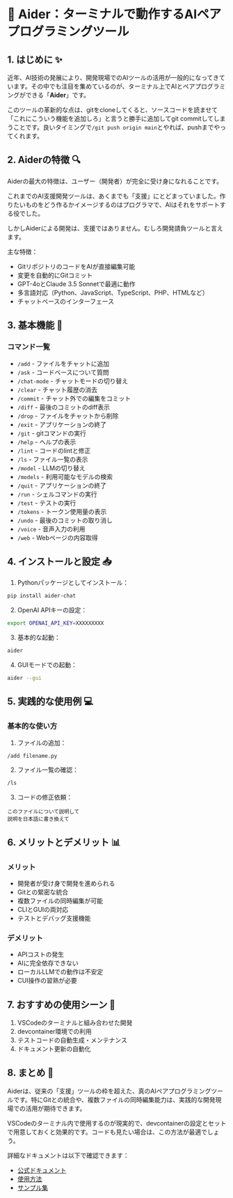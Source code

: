 # 🤖 Aider：ターミナルで動作するAIペアプログラミングツール

## 1. はじめに ✨

近年、AI技術の発展により、開発現場でのAIツールの活用が一般的になってきています。その中でも注目を集めているのが、ターミナル上でAIとペアプログラミングができる「**Aider**」です。

このツールの革新的な点は、gitをcloneしてくると、ソースコードを読ませて「これにこういう機能を追加しろ」と言うと勝手に追加してgit commitしてしまうことです。良いタイミングで`/git push origin main`とやれば、pushまでやってくれます。

## 2. Aiderの特徴 🔍

Aiderの最大の特徴は、ユーザー（開発者）が完全に受け身になれることです。

これまでのAI支援開発ツールは、あくまでも「支援」にとどまっていました。作りたいものをどう作るかイメージするのはプログラマで、AIはそれをサポートする役でした。

しかしAiderによる開発は、支援ではありません。むしろ開発請負ツールと言えます。

主な特徴：
- GitリポジトリのコードをAIが直接編集可能
- 変更を自動的にGitコミット
- GPT-4oとClaude 3.5 Sonnetで最適に動作
- 多言語対応（Python、JavaScript、TypeScript、PHP、HTMLなど）
- チャットベースのインターフェース

## 3. 基本機能 🚀

### コマンド一覧
- `/add` - ファイルをチャットに追加
- `/ask` - コードベースについて質問
- `/chat-mode` - チャットモードの切り替え
- `/clear` - チャット履歴の消去
- `/commit` - チャット外での編集をコミット
- `/diff` - 最後のコミットのdiff表示
- `/drop` - ファイルをチャットから削除
- `/exit` - アプリケーションの終了
- `/git` - gitコマンドの実行
- `/help` - ヘルプの表示
- `/lint` - コードのlintと修正
- `/ls` - ファイル一覧の表示
- `/model` - LLMの切り替え
- `/models` - 利用可能なモデルの検索
- `/quit` - アプリケーションの終了
- `/run` - シェルコマンドの実行
- `/test` - テストの実行
- `/tokens` - トークン使用量の表示
- `/undo` - 最後のコミットの取り消し
- `/voice` - 音声入力の利用
- `/web` - Webページの内容取得

## 4. インストールと設定 📥

1. Pythonパッケージとしてインストール：
```bash
pip install aider-chat
```

2. OpenAI APIキーの設定：
```bash
export OPENAI_API_KEY=XXXXXXXXX
```

3. 基本的な起動：
```bash
aider
```

4. GUIモードでの起動：
```bash
aider --gui
```

## 5. 実践的な使用例 💻

### 基本的な使い方

1. ファイルの追加：
```bash
/add filename.py
```

2. ファイル一覧の確認：
```bash
/ls
```

3. コードの修正依頼：
```
このファイルについて説明して
説明を日本語に書き換えて
```

## 6. メリットとデメリット 📊

### メリット
- 開発者が受け身で開発を進められる
- Gitとの緊密な統合
- 複数ファイルの同時編集が可能
- CLIとGUIの両対応
- テストとデバッグ支援機能

### デメリット
- APIコストの発生
- AIに完全依存できない
- ローカルLLMでの動作は不安定
- CUI操作の習熟が必要

## 7. おすすめの使用シーン 🌟

1. VSCodeのターミナルと組み合わせた開発
2. devcontainer環境での利用
3. テストコードの自動生成・メンテナンス
4. ドキュメント更新の自動化

## 8. まとめ 📝

Aiderは、従来の「支援」ツールの枠を超えた、真のAIペアプログラミングツールです。特にGitとの統合や、複数ファイルの同時編集能力は、実践的な開発現場での活用が期待できます。

VSCodeのターミナル内で使用するのが現実的で、devcontainerの設定とセットで用意しておくと効果的です。コードも見たい場合は、この方法が最適でしょう。

詳細なドキュメントは以下で確認できます：
- [公式ドキュメント](https://aider.chat/)
- [使用方法](https://aider.chat/docs/usage.html)
- [サンプル集](https://aider.chat/examples/README.html)
